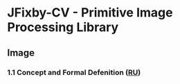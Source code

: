 # JFixby-CV - Primitive Image Processing Library

## Image
### 1.1 Concept and Formal Defenition (<a href="https://github.com/JFixby/jfixby-cv/wiki/%D0%98%D0%B7%D0%BE%D0%B1%D1%80%D0%B0%D0%B6%D0%B5%D0%BD%D0%B8%D0%B5:--%D0%BA%D0%BE%D0%BD%D1%86%D0%B5%D0%BF%D1%82-%D0%B8-%D0%BC%D0%B0%D1%82%D0%B5%D0%BC%D0%B0%D1%82%D0%B8%D1%87%D0%B5%D1%81%D0%BA%D0%BE%D0%B5-%D0%BE%D0%BF%D1%80%D0%B5%D0%B4%D0%B5%D0%BB%D0%B5%D0%BD%D0%B8%D0%B5">RU</a>)
